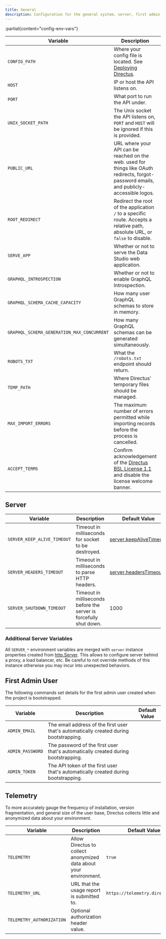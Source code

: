```yaml
---
title: General
description: Configuration for the general system, server, first admin user, and telemetry.
---
```



:partial{content="config-env-vars"}

| Variable                                   | Description                                                                                                                                | Default Value                |
| ------------------------------------------ | ------------------------------------------------------------------------------------------------------------------------------------------ | ---------------------------- |
| `CONFIG_PATH`                              | Where your config file is located. See [Deploying Directus](/self-hosting/deploying).                                                      | `.env`                       |
| `HOST`                                     | IP or host the API listens on.                                                                                                             | `0.0.0.0`                    |
| `PORT`                                     | What port to run the API under.                                                                                                            | `8055`                       |
| `UNIX_SOCKET_PATH`                         | The Unix socket the API listens on, `PORT` and `HOST` will be ignored if this is provided.                                                 |                              |
| `PUBLIC_URL`                               | URL where your API can be reached on the web. used for things like OAuth redirects, forgot-password emails, and publicly-accessible logos. | `/`                          |
| `ROOT_REDIRECT`                            | Redirect the root of the application `/` to a specific route. Accepts a relative path, absolute URL, or `false` to disable.                | `./admin`                    |
| `SERVE_APP`                                | Whether or not to serve the Data Studio web application.                                                                                   | `true`                       |
| `GRAPHQL_INTROSPECTION`                    | Whether or not to enable GraphQL Introspection.                                                                                            | `true`                       |
| `GRAPHQL_SCHEMA_CACHE_CAPACITY`            | How many user GraphQL schemas to store in memory.                                                                                          | `100`                        |
| `GRAPHQL_SCHEMA_GENERATION_MAX_CONCURRENT` | How many GraphQL schemas can be generated simultaneously.                                                                                  | `5`                          |
| `ROBOTS_TXT`                               | What the `/robots.txt` endpoint should return.                                                                                             | `User-agent: *\nDisallow: /` |
| `TEMP_PATH`                                | Where Directus' temporary files should be managed.                                                                                         | `./node_modules/.directus`   |
| `MAX_IMPORT_ERRORS`                        | The maximum number of errors permitted while importing records before the process is cancelled. | `1000`                       |
| `ACCEPT_TERMS`                             | Confirm acknowledgement of the [Directus BSL License 1.1](https://directus.io/bsl) and disable the license welcome banner.                 | `false`                      |


## Server

| Variable                    | Description                                                        | Default Value                                                                                                |
| --------------------------- | ------------------------------------------------------------------ | ------------------------------------------------------------------------------------------------------------ |
| `SERVER_KEEP_ALIVE_TIMEOUT` | Timeout in milliseconds for socket to be destroyed.                | [server.keepAliveTimeout](https://github.com/nodejs/node/blob/master/doc/api/http.md#serverkeepalivetimeout) |
| `SERVER_HEADERS_TIMEOUT`    | Timeout in milliseconds to parse HTTP headers.                     | [server.headersTimeout](https://github.com/nodejs/node/blob/master/doc/api/http.md#serverheaderstimeout)     |
| `SERVER_SHUTDOWN_TIMEOUT`   | Timeout in milliseconds before the server is forcefully shut down. | 1000                                                                                                         |

### Additional Server Variables
All `SERVER_*` environment variables are merged with `server` instance properties created from [http.Server](https://github.com/nodejs/node/blob/master/doc/api/http.md#class-httpserver). This allows to configure server behind a proxy, a load balancer, etc. Be careful to not override methods of this instance otherwise you may incur into unexpected behaviors.

## First Admin User

The following commands set details for the first admin user created when the project is bootstrapped.

| Variable         | Description                                                                            | Default Value |
| ---------------- | -------------------------------------------------------------------------------------- | ------------- |
| `ADMIN_EMAIL`    | The email address of the first user that's automatically created during bootstrapping. |               |
| `ADMIN_PASSWORD` | The password of the first user that's automatically created during bootstrapping.      |               |
| `ADMIN_TOKEN`    | The API token of the first user that's automatically created during bootstrapping.     |               |

## Telemetry

To more accurately gauge the frequency of installation, version fragmentation, and general size of the user base, Directus collects little and anonymized data about your environment.

| Variable                  | Description                                                       | Default Value                    |
| ------------------------- | ----------------------------------------------------------------- | -------------------------------- |
| `TELEMETRY`               | Allow Directus to collect anonymized data about your environment. | `true`                           |
| `TELEMETRY_URL`           | URL that the usage report is submitted to.                        | `https://telemetry.directus.io/` |
| `TELEMETRY_AUTHORIZATION` | Optional authorization header value.                              |                                  |
